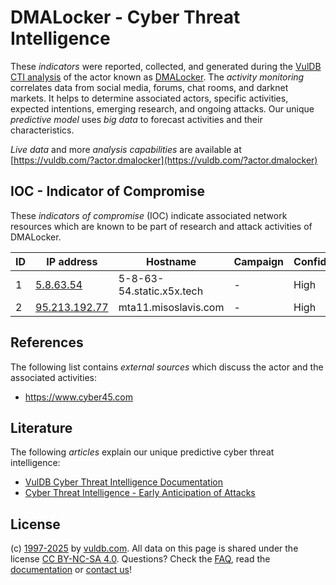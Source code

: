 # DMALocker - Cyber Threat Intelligence

These _indicators_ were reported, collected, and generated during the [VulDB CTI analysis](https://vuldb.com/?kb.cti) of the actor known as [DMALocker](https://vuldb.com/?actor.dmalocker). The _activity monitoring_ correlates data from social media, forums, chat rooms, and darknet markets. It helps to determine associated actors, specific activities, expected intentions, emerging research, and ongoing attacks. Our unique _predictive model_ uses _big data_ to forecast activities and their characteristics.

_Live data_ and more _analysis capabilities_ are available at [https://vuldb.com/?actor.dmalocker](https://vuldb.com/?actor.dmalocker)

## IOC - Indicator of Compromise

These _indicators of compromise_ (IOC) indicate associated network resources which are known to be part of research and attack activities of DMALocker.

ID | IP address | Hostname | Campaign | Confidence
-- | ---------- | -------- | -------- | ----------
1 | [5.8.63.54](https://vuldb.com/?ip.5.8.63.54) | 5-8-63-54.static.x5x.tech | - | High
2 | [95.213.192.77](https://vuldb.com/?ip.95.213.192.77) | mta11.misoslavis.com | - | High

## References

The following list contains _external sources_ which discuss the actor and the associated activities:

* https://www.cyber45.com

## Literature

The following _articles_ explain our unique predictive cyber threat intelligence:

* [VulDB Cyber Threat Intelligence Documentation](https://vuldb.com/?kb.cti)
* [Cyber Threat Intelligence - Early Anticipation of Attacks](https://www.scip.ch/en/?labs.20201022)

## License

(c) [1997-2025](https://vuldb.com/?kb.changelog) by [vuldb.com](https://vuldb.com/?kb.about). All data on this page is shared under the license [CC BY-NC-SA 4.0](https://creativecommons.org/licenses/by-nc-sa/4.0/). Questions? Check the [FAQ](https://vuldb.com/?kb.faq), read the [documentation](https://vuldb.com/?kb) or [contact us](https://vuldb.com/?contact)!
